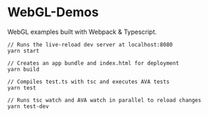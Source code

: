 # WebGL-Demos
WebGL examples built with Webpack & Typescript.

```
// Runs the live-reload dev server at localhost:8080
yarn start 
```
```
// Creates an app bundle and index.html for deployment
yarn build
``` 

```
// Compiles test.ts with tsc and executes AVA tests
yarn test
``` 

```
// Runs tsc watch and AVA watch in parallel to reload changes
yarn test-dev
``` 
